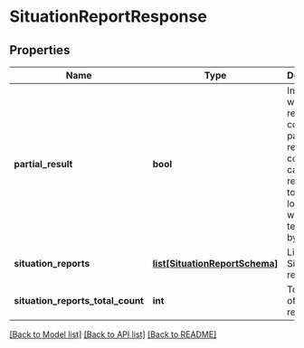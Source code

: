 # SituationReportResponse


## Properties
Name | Type | Description | Notes
------------ | ------------- | ------------- | -------------
**partial_result** | **bool** | Indicates whether response contains partial result. It could be in case when request took too long and was terminated by timeout. | [optional] 
**situation_reports** | [**list[SituationReportSchema]**](SituationReportSchema.md) | List of Situation reports. | [optional] 
**situation_reports_total_count** | **int** | Total count of matched results. | 

[[Back to Model list]](../README.md#documentation-for-models) [[Back to API list]](../README.md#documentation-for-api-endpoints) [[Back to README]](../README.md)


